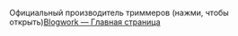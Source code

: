Официальный производитель триммеров (нажми, чтобы открыть)<a href="http://блоггердзеншоп.рф/page/f1c7bd095c709fde9a4cbe784d8daa8b402dba5b/">Blogwork — Главная страница<a>
